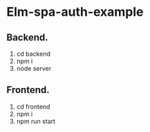 # Elm-spa-auth-example

## Backend.  
1. cd backend  
2. npm i  
3. node server  


## Frontend.  
1. cd frontend  
2. npm i  
3. npm run start  
